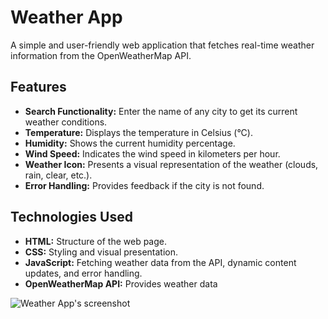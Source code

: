 # Weather App

A simple and user-friendly web application that fetches real-time weather information from the OpenWeatherMap API.

## Features

* **Search Functionality:**  Enter the name of any city to get its current weather conditions.
* **Temperature:** Displays the temperature in Celsius (°C).
* **Humidity:** Shows the current humidity percentage.
* **Wind Speed:**  Indicates the wind speed in kilometers per hour.
* **Weather Icon:** Presents a visual representation of the weather (clouds, rain, clear, etc.).
* **Error Handling:**  Provides feedback if the city is not found.

## Technologies Used

* **HTML:** Structure of the web page.
* **CSS:** Styling and visual presentation.
* **JavaScript:**  Fetching weather data from the API, dynamic content updates, and error handling.
* **OpenWeatherMap API:** Provides weather data


![Weather App's screenshot](https://github.com/Behnam-Vosoogh/Weather_App/blob/main/images/ScreenShot.png)

